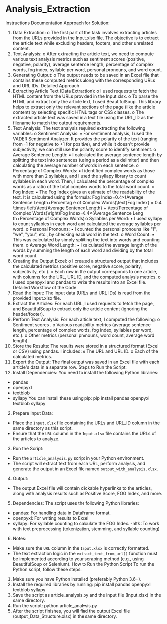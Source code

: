 # Analysis_Extraction

Instructions Documentation
Approach for Solution:
1. Data Extraction:
o The first part of the task involves extracting articles from 
the URLs provided in the Input.xlsx file. The objective is to 
extract the article text while excluding headers, footers, 
and other unrelated content.
2. Text Analysis:
o After extracting the article text, we need to compute 
various text analysis metrics such as sentiment scores 
(positive, negative, polarity), average sentence length, 
percentage of complex words, fog index, syllable per 
word, personal pronouns, and word count.
3. Generating Output:
o The output needs to be saved in an Excel file that contains 
these computed metrics along with the corresponding 
URLs and URL IDs.
Detailed Approach
1. Extracting Article Text (Data Extraction):
o I used requests to fetch the HTML content from the URLs 
provided in the Input.xlsx.
o To parse the HTML and extract only the article text, I used 
BeautifulSoup. This library helps to extract only the 
relevant sections of the page (like the article content) by 
selecting specific HTML tags or CSS classes.
o The extracted article text was saved in a text file using the 
URL_ID as the filename to match the output 
requirements.
2. Text Analysis: The text analysis required extracting the 
following variables:
o Sentiment Analysis:
▪ For sentiment analysis, I used the VADER Sentiment 
Analyzer. It provides the polarity of the text (ranging 
from -1 for negative to +1 for positive), and while it 
doesn't provide subjectivity, we can still use the 
polarity score to identify sentiment.
o Average Sentence Length:
▪ I calculated the average sentence length by splitting 
the text into sentences (using a period as a 
delimiter) and then calculating the average number 
of words in each sentence.
o Percentage of Complex Words:
▪ I identified complex words as those with more than 
2 syllables, and I used the syllapy library to count 
syllables in each word. Then, I calculated the 
percentage of complex words as a ratio of the total 
complex words to the total word count.
o Fog Index:
▪ The Fog Index gives an estimate of the readability of 
the text. It is calculated using the formula: 
Fog Index=0.4×(Average Sentence Length+Percentag
e of Complex Words)\text{Fog Index} = 0.4 \times 
\left(\text{Average Sentence Length} + 
\text{Percentage of Complex 
Words}\right)Fog Index=0.4×(Average Sentence Leng
th+Percentage of Complex Words)
o Syllables per Word:
▪ I used syllapy to count syllables in each word and 
calculated the average syllables per word.
o Personal Pronouns:
▪ I counted the personal pronouns like "I", "we", 
"you", etc., by checking each word in the text.
o Word Count:
▪ This was calculated by simply splitting the text into 
words and counting them.
o Average Word Length:
▪ I calculated the average length of the words by 
summing the length of each word and dividing by 
the total word count.
3. Creating the Output Excel:
o I created a structured output that includes the calculated 
metrics (positive score, negative score, polarity, 
subjectivity, etc.).
o Each row in the output corresponds to one article, with 
columns for the URL, URL ID, and the computed analysis 
metrics.
o I used openpyxl and pandas to write the results into an 
Excel file.
Detailed Workflow of the Code
1. Read the Input:
The input data (URLs and URL IDs) is read from the provided 
Input.xlsx file.
2. Extract the Articles:
For each URL, I used requests to fetch the page, and 
BeautifulSoup to extract only the article content (ignoring the 
header/footer).
3. Perform Text Analysis: For each article text, I computed the 
following:
o Sentiment scores .
o Various readability metrics (average sentence length, 
percentage of complex words, fog index, syllables per 
word, etc.).
o Other metrics (personal pronouns, word count, average 
word length).
4. Store the Results:
The results were stored in a structured format (Excel or CSV) 
using pandas. I included:
o The URL and URL ID.
o Each of the calculated metrics.
5. Export the Output:
The final output was saved in an Excel file with each article's 
data in a separate row.
Steps to Run the Script:
1. Install Dependencies:
 You need to install the following Python libraries:
 - pandas
 - openpyxl
 - textblob
 - syllapy
 You can install these using pip:
 pip install pandas openpyxl textblob syllapy
2. Prepare Input Data:
 - Place the `Input.xlsx` file containing the URLs and URL_ID column 
in the same directory as this script.
 - Ensure that the `URL` column in the `Input.xlsx` file contains the 
URLs of the articles to analyze.
3. Run the Script:
 - Run the `article_analysis.py` script in your Python environment.
 - The script will extract text from each URL, perform analysis, and 
generate the output in an Excel file named 
`output_with_analysis.xlsx`.
4. Output:
 - The output Excel file will contain clickable hyperlinks to the 
articles, along with analysis results such as Positive Score, FOG Index, 
and more.
5. Dependencies:
 The script uses the following Python libraries:
 - pandas: For handling data in DataFrame format.
 - openpyxl: For writing results to Excel
 - syllapy: For syllable counting to calculate the FOG Index.
 -nltk :To work with text preprocessing (tokenization, stemming, and 
syllable counting)
6. Notes:
 - Make sure the `URL` column in the `Input.xlsx` is correctly 
formatted.
 - The text extraction logic in the `extract_text_from_url()` function 
must be implemented according to your scraping method (e.g., using 
BeautifulSoup or Selenium).
How to Run the Python Script
To run the Python script, follow these steps:
1. Make sure you have Python installed (preferably Python 3.6+).
2. Install the required libraries by running:
pip install pandas openpyxl textblob syllapy
3. Save the script as article_analysis.py and the input file 
(Input.xlsx) in the same directory.
4. Run the script:
python article_analysis.py
5. After the script finishes, you will find the output Excel file 
(output_Data_Structure.xlsx) in the same directory.
